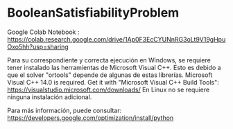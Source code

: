 # BooleanSatisfiabilityProblem

Google Colab Notebook : https://colab.research.google.com/drive/1Ap0F3EcCYUNnRG3oLt9V19gHpuOxo5hh?usp=sharing

Para su correspondiente y correcta ejecución en Windows, se requiere tener instalado las herramientas de Microsoft Visual C++. Esto
es debido a que el solver "ortools" depende de algunas de estas librerías.
Microsoft Visual C++ 14.0 is required. Get it with "Microsoft Visual C++ Build Tools": https://visualstudio.microsoft.com/downloads/
En Linux no se requiere ninguna instalación adicional.

Para más información, puede consultar: https://developers.google.com/optimization/install/python
